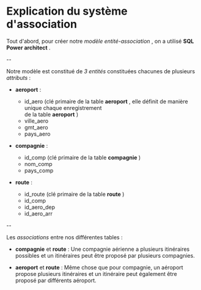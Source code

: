 # Explication du  système d'association

Tout d'abord, pour créer notre  *modèle entité-association* , on a utilisé __SQL Power architect__ .

--

Notre modèle est constitué de _3 entités_ constituées chacunes de plusieurs _attributs_ :

* __aeroport__ :
  * id_aero (clé primaire de la table __aeroport__ , elle définit de manière unique chaque enregistrement   
  de la table __aeroport__ )
  * ville_aero
  * gmt_aero
  * pays_aero

* __compagnie__ :
  * id_comp (clé primaire de la table __compagnie__ )
  * nom_comp
  * pays_comp 
  
* __route__ :
  * id_route (clé primaire de la table __route__ )
  * id_comp
  * id_aero_dep
  * id_aero_arr

--

Les _associations_ entre nos différentes tables :

* __compagnie__ et __route__ : Une compagnie aérienne a plusieurs itinéraires possibles et un itinéraires peut être proposé par plusieurs compagnies. 

* __aeroport__ et __route__ : Même chose que pour compagnie, un aéroport propose plusieurs itinéraires et un itinéraire peut également être proposé par différents aéroport.


